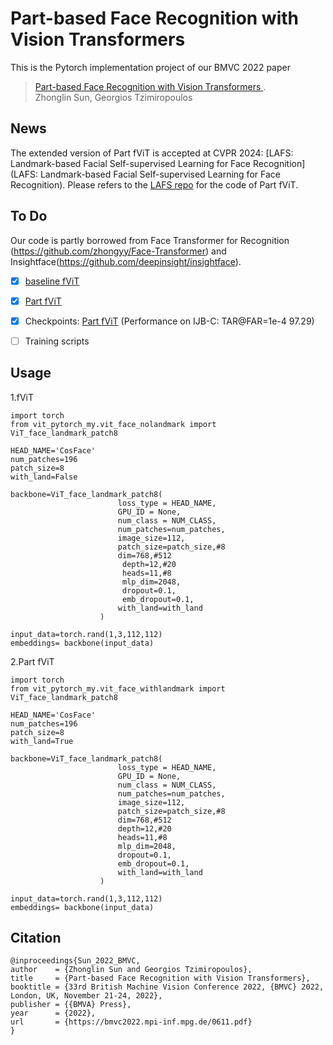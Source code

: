 # Part-based Face Recognition with Vision Transformers

This is the Pytorch implementation project of our BMVC 2022 paper

>[Part-based Face Recognition with Vision Transformers ](https://bmvc2022.mpi-inf.mpg.de/0611.pdf). 
><br>Zhonglin Sun, Georgios Tzimiropoulos<br>

## News
The extended version of Part fViT is accepted at CVPR 2024: [LAFS: Landmark-based Facial Self-supervised Learning for Face Recognition](LAFS: Landmark-based Facial Self-supervised Learning for Face Recognition). Please refers to the [LAFS repo](https://github.com/szlbiubiubiu/LAFS_CVPR2024) for the code of Part fViT.





## To Do
Our code is partly borrowed from Face Transformer for Recognition (https://github.com/zhongyy/Face-Transformer) and Insightface(https://github.com/deepinsight/insightface).

- [x] [baseline fViT](vit_pytorch_my/vit_face_nolandmark)
- [x] [Part fViT](vit_pytorch_my/vit_face_withlandmark)
- [x] Checkpoints: [Part fViT](https://drive.google.com/file/d/1ev-y0aOmt1mhQCCZwh3ef204ibszi1Rl/view?usp=sharing) (Performance on IJB-C: TAR@FAR=1e-4 97.29)
- [ ] Training scripts




## Usage
1.fViT
```
import torch
from vit_pytorch_my.vit_face_nolandmark import ViT_face_landmark_patch8

HEAD_NAME='CosFace'
num_patches=196
patch_size=8
with_land=False

backbone=ViT_face_landmark_patch8(
                        loss_type = HEAD_NAME,
                        GPU_ID = None,
                        num_class = NUM_CLASS,
                        num_patches=num_patches,
                        image_size=112,
                        patch_size=patch_size,#8
                        dim=768,#512
                         depth=12,#20
                         heads=11,#8
                         mlp_dim=2048,
                         dropout=0.1,
                         emb_dropout=0.1,
                        with_land=with_land
                    )

input_data=torch.rand(1,3,112,112)
embeddings= backbone(input_data)
```

2.Part fViT
```
import torch
from vit_pytorch_my.vit_face_withlandmark import ViT_face_landmark_patch8

HEAD_NAME='CosFace'
num_patches=196  
patch_size=8
with_land=True

backbone=ViT_face_landmark_patch8(
                        loss_type = HEAD_NAME,
                        GPU_ID = None,
                        num_class = NUM_CLASS,
                        num_patches=num_patches,
                        image_size=112,
                        patch_size=patch_size,#8
                        dim=768,#512
                        depth=12,#20
                        heads=11,#8
                        mlp_dim=2048,
                        dropout=0.1,
                        emb_dropout=0.1,
                        with_land=with_land
                    )

input_data=torch.rand(1,3,112,112)
embeddings= backbone(input_data)
```


## Citation
```
@inproceedings{Sun_2022_BMVC,
author    = {Zhonglin Sun and Georgios Tzimiropoulos},
title     = {Part-based Face Recognition with Vision Transformers},
booktitle = {33rd British Machine Vision Conference 2022, {BMVC} 2022, London, UK, November 21-24, 2022},
publisher = {{BMVA} Press},
year      = {2022},
url       = {https://bmvc2022.mpi-inf.mpg.de/0611.pdf}
}
```


